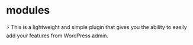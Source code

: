 # modules
⚡️ This is a lightweight and simple plugin that gives you the ability to easily add your features from WordPress admin.
